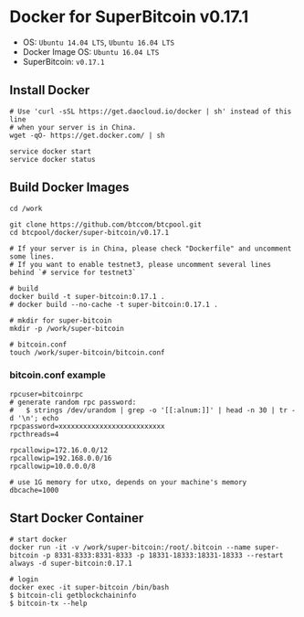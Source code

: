Docker for SuperBitcoin v0.17.1
============================

* OS: `Ubuntu 14.04 LTS`, `Ubuntu 16.04 LTS`
* Docker Image OS: `Ubuntu 16.04 LTS`
* SuperBitcoin: `v0.17.1`

## Install Docker

```
# Use 'curl -sSL https://get.daocloud.io/docker | sh' instead of this line
# when your server is in China.
wget -qO- https://get.docker.com/ | sh

service docker start
service docker status
```

## Build Docker Images

```
cd /work

git clone https://github.com/btccom/btcpool.git
cd btcpool/docker/super-bitcoin/v0.17.1

# If your server is in China, please check "Dockerfile" and uncomment some lines.
# If you want to enable testnet3, please uncomment several lines behind `# service for testnet3`

# build
docker build -t super-bitcoin:0.17.1 .
# docker build --no-cache -t super-bitcoin:0.17.1 .

# mkdir for super-bitcoin
mkdir -p /work/super-bitcoin

# bitcoin.conf
touch /work/super-bitcoin/bitcoin.conf
```

### bitcoin.conf example

```
rpcuser=bitcoinrpc
# generate random rpc password:
#   $ strings /dev/urandom | grep -o '[[:alnum:]]' | head -n 30 | tr -d '\n'; echo
rpcpassword=xxxxxxxxxxxxxxxxxxxxxxxxxx
rpcthreads=4

rpcallowip=172.16.0.0/12
rpcallowip=192.168.0.0/16
rpcallowip=10.0.0.0/8

# use 1G memory for utxo, depends on your machine's memory
dbcache=1000
```

## Start Docker Container

```
# start docker
docker run -it -v /work/super-bitcoin:/root/.bitcoin --name super-bitcoin -p 8331-8333:8331-8333 -p 18331-18333:18331-18333 --restart always -d super-bitcoin:0.17.1

# login
docker exec -it super-bitcoin /bin/bash
$ bitcoin-cli getblockchaininfo
$ bitcoin-tx --help
```
